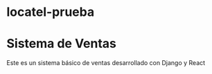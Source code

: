 # locatel-prueba

# Sistema de Ventas
Este es un sistema básico de ventas desarrollado con Django y React